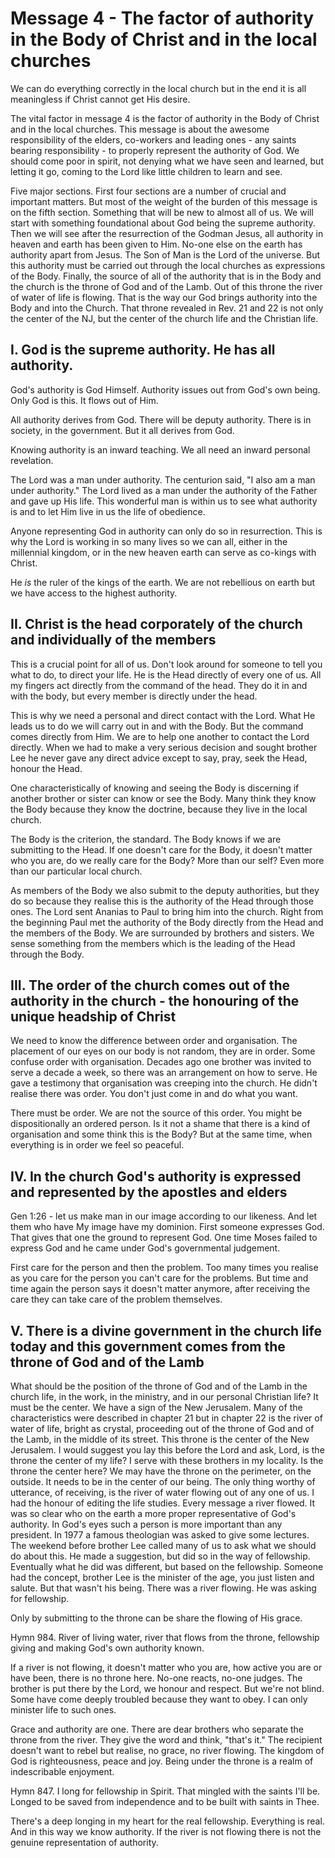 # Message 4 - The factor of authority in the Body of Christ and in the local churches

We can do everything correctly in the local church but in the end it is all meaningless if Christ cannot get His desire. 

The vital factor in message 4 is the factor of authority in the Body of Christ and in the local churches. This message is about the awesome responsibility of the elders, co-workers and leading ones - any saints bearing responsibility - to properly represent the authority of God. We should come poor in spirit, not denying what we have seen and learned, but letting it go, coming to the Lord like little children to learn and see.

Five major sections. First four sections are a number of crucial and important matters. But most of the weight of the burden of this message is on the fifth section. Something that will be new to almost all of us. We will start with something foundational about God being the supreme authority. Then we will see after the resurrection of the Godman Jesus, all authority in heaven and earth has been given to Him. No-one else on the earth has authority apart from Jesus. The Son of Man is the Lord of the universe. But this authority must be carried out through the local churches as expressions of the Body. Finally, the source of all of the authority that is in the Body and the church is the throne of God and of the Lamb. Out of this throne the river of water of life is flowing. That is the way our God brings authority into the Body and into the Church. That throne revealed in Rev. 21 and 22 is not only the center of the NJ, but the center of the church life and the Christian life.



## I. God is the supreme authority. He has all authority.

God's authority is God Himself. Authority issues out from God's own being. Only God is this. It flows out of Him.

All authority derives from God. There will be deputy authority. There is in society, in the government. But it all derives from God.

Knowing authority is an inward teaching. We all need an inward personal revelation.

The Lord was a man under authority. The centurion said, "I also am a man under authority." The Lord lived as a man under the authority of the Father and gave up His life. This wonderful man is within us to see what authority is and to let Him live in us the life of obedience.

Anyone representing God in authority can only do so in resurrection. This is why the Lord is working in so many lives so we can all, either in the millennial kingdom, or in the new heaven earth can serve as co-kings with Christ.

He *is* the ruler of the kings of the earth. We are not rebellious on earth but we have access to the highest authority.



## II. Christ is the head corporately of the church and individually of the members

This is a crucial point for all of us. Don't look around for someone to tell you what to do, to direct your life. He is the Head directly of every one of us. All my fingers act directly from the command of the head. They do it in and with the body, but every member is directly under the head.

This is why we need a personal and direct contact with the Lord. What He leads us to do we will carry out in and with the Body. But the command comes directly from Him. We are to help one another to contact the Lord directly. When we had to make a very serious decision and sought brother Lee he never gave any direct advice except to say, pray, seek the Head, honour the Head.

One characteristically of knowing and seeing the Body is discerning if another brother or sister can know or see the Body. Many think they know the Body because they know the doctrine, because they live in the local church.

The Body is the criterion, the standard. The Body knows if we are submitting to the Head. If one doesn't care for the Body, it doesn't matter who you are, do we really care for the Body? More than our self? Even more than our particular local church.

As members of the Body we also submit to the deputy authorities, but they do so because they realise this is the authority of the Head through those ones. The Lord sent Ananias to Paul to bring him into the church. Right from the beginning Paul met the authority of the Body directly from the Head and the members of the Body. We are surrounded by brothers and sisters. We sense something from the members which is the leading of the Head through the Body.



## III. The order of the church comes out of the authority in the church - the honouring of the unique headship of Christ

We need to know the difference between order and organisation. The placement of our eyes on our body is not random, they are in order. Some confuse order with organisation. Decades ago one brother was invited to serve a decade a week, so there was an arrangement on how to serve. He gave a testimony that organisation was creeping into the church. He didn't realise there was order. You don't just come in and do what you want.

There must be order. We are not the source of this order. You might be dispositionally an ordered person. Is it not a shame that there is a kind of organisation and some think this is the Body? But at the same time, when everything is in order we feel so peaceful.



## IV. In the church God's authority is expressed and represented by the apostles and elders

Gen 1:26 - let us make man in our image according to our likeness. And let them who have My image have my dominion. First someone expresses God. That gives that one the ground to represent God. One time Moses failed to express God and he came under God's governmental judgement.

First care for the person and then the problem. Too many times you realise as you care for the person you can't care for the problems. But time and time again the person says it doesn't matter anymore, after receiving the care they can take care of the problem themselves.



## V. There is a divine government in the church life today and this government comes from the throne of God and of the Lamb

What should be the position of the throne of God and of the Lamb in the church life, in the work, in the ministry, and in our personal Christian life? It must be the center. We have a sign of the New Jerusalem. Many of the characteristics were described in chapter 21 but in chapter 22 is the river of water of life, bright as crystal, proceeding out of the throne of God and of the Lamb, in the middle of its street. This throne is the center of the New Jerusalem. I would suggest you lay this before the Lord and ask, Lord, is the throne the center of my life? I serve with these brothers in my locality. Is the throne the center here? We may have the throne on the perimeter, on the outside. It needs to be in the center of our being. The only thing worthy of utterance, of receiving, is the river of water flowing out of any one of us. I had the honour of editing the life studies. Every message a river flowed. It was so clear who on the earth a more proper representative of God's authority. In God's eyes such a person is more important than any president. In 1977 a famous theologian was asked to give some lectures. The weekend before brother Lee called many of us to ask what we should do about this. He made a suggestion, but did so in the way of fellowship. Eventually what he did was different, but based on the fellowship. Someone had the concept, brother Lee is the minister of the age, you just listen and salute. But that wasn't his being. There was a river flowing. He was asking for fellowship.

Only by submitting to the throne can be share the flowing of His grace.

Hymn 984. River of living water, river that flows from the throne, fellowship giving and making God's own authority known.

If a river is not flowing, it doesn't matter who you are, how active you are or have been, there is no throne here. No-one reacts, no-one judges. The brother is put there by the Lord, we honour and respect. But we're not blind. Some have come deeply troubled because they want to obey. I can only minister life to such ones.

Grace and authority are one. There are dear brothers who separate the throne from the river. They give the word and think, "that's it." The recipient doesn't want to rebel but realise, no grace, no river flowing. The kingdom of God is righteousness, peace and joy. Being under the throne is a realm of indescribable enjoyment.

Hymn 847. I long for fellowship in Spirit. That mingled with the saints I'll be. Longed to be saved from independence and to be built with saints in Thee.

There's a deep longing in my heart for the real fellowship. Everything is real. And in this way we know authority. If the river is not flowing there is not the genuine representation of authority.